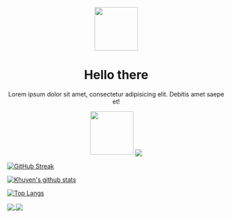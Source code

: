 <div id="header" align="center">
  <img src="https://media.giphy.com/media/M9gbBd9nbDrOTu1Mqx/giphy.gif" width="100"/>
</div>

<div id="description" align="center">
  <h1>Hello there</h1>
  <p>Lorem ipsum dolor sit amet, consectetur adipisicing elit. Debitis amet saepe et!</p>
  <a href="https://www.linkedin.com/in/rcasalins/"><img src="https://img.shields.io/badge/Linkedin-0e76a8?style=for-the-badge&logo=Linkedin&logoColor=white" width="100"/></a>
  
  <a href="https://github.com/anuraghazra/github-readme-stats">
  <img align="center" src="[https://github-readme-stats.vercel.app/api/pin/?username=anuraghazra&repo=github-readme-stats](https://github-readme-stats.vercel.app/api?username=rcasalins&count_private=true&show_icons=true&theme=synthwave&hide_rank=false&hide_border=true&border_radius=30)" />
  </a>
</div>

[![GitHub Streak](https://streak-stats.demolab.com?user=rcasalins&theme=synthwave&hide_border=true&border_radius=30)](https://git.io/streak-stats)

[![Khuyen's github stats](https://github-readme-stats.vercel.app/api?username=rcasalins&count_private=true&show_icons=true&theme=synthwave&hide_rank=false&hide_border=true&border_radius=30)](https://github.com/anuraghazra/github-readme-stats)

[![Top Langs](https://github-readme-stats.vercel.app/api/top-langs/?username=rcasalins&theme=synthwave&hide_border=true&border_radius=30)](https://github.com/anuraghazra/github-readme-stats)

<a href="https://github.com/anuraghazra/github-readme-stats">
  <img align="center" src="https://github-readme-stats.vercel.app/api?username=rcasalins&count_private=true&show_icons=true&theme=synthwave&hide_rank=false&hide_border=true&border_radius=30" />
</a>
<a href="https://github.com/anuraghazra/convoychat">
  <img align="center" src="https://github-readme-stats.vercel.app/api/pin/?username=anuraghazra&repo=convoychat" />
</a>
